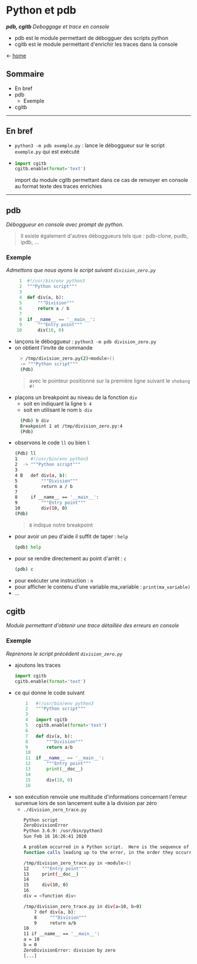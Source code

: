 # Python et pdb
***pdb, cgitb***
_Deboggage et trace en console_
- pdb est le module permettant de débogguer des scripts python
- cgitb est le module permettant d'enrichir les traces dans la console

<- [home](../README.md)

## Sommaire
- En bref
- pdb
  - Exemple
- cgitb

---

## En bref
- `python3 -m pdb exemple.py` : lance le déboggueur sur le script `exemple.py` qui est exécuté
- ```python
  import cgitb
  cgitb.enable(format='text')
  ```
  import du module cgitb permettant dans ce cas de renvoyer en console au format texte des traces enrichies

---

## pdb
_Déboggueur en console avec prompt de python_.

> Il existe également d'autres déboggueurs tels que : pdb-clone, pudb, ipdb, ...

### Exemple

_Admettons que nous ayons le script suivant `division_zero.py`_

```python
     1	#!/usr/bin/env python3
     2	"""Python script"""
     3
     4	def div(a, b):
     5	    """Division"""
     6	    return a / b
     7
     8	if __name__ == '__main__':
     9	    """Entry point"""
    10	    div(10, 0)
```
- lançons le déboggueur : `python3 -m pdb division_zero.py`
- on obtient l'invite de commande
  ```bash
    > /tmp/division_zero.py(2)<module>()
    -> """Python script"""
    (Pdb)
  ```
  > avec le pointeur positionné sur la première ligne suivant le `shebang` `#!`
- plaçons un breakpoint au niveau de la fonction `div`
  - soit en indiquant la ligne `b 4`
  - soit en utilisant le nom `b div`
  ```bash
    (Pdb) b div
    Breakpoint 1 at /tmp/division_zero.py:4
    (Pdb)
  ```
- observons le code `ll` ou bien `l`
  ```bash
  (Pdb) ll
  1  	#!/usr/bin/env python3
  2  ->	"""Python script"""
  3
  4 B	def div(a, b):
  5  	    """Division"""
  6  	    return a / b
  7
  8  	if __name__ == '__main__':
  9  	    """Entry point"""
  10  	    div(10, 0)
  (Pdb)
  ```
  > `B` indique notre breakpoint
- pour avoir un peu d'aide il suffit de taper : `help`
  ```bash
  (pdb) help
  ```
- pour se rendre directement au point d'arrêt : `c`
  ```bash
  (pdb) c
  ```
- pour exécuter une instruction : `n`
- pour afficher le contenu d'une variable ma_variable : `print(ma_variable)`
- ...

## cgitb
_Module permettant d'obtenir une trace détaillée des erreurs en console_

### Exemple
_Reprenons le script précédent `division_zero.py`_

- ajoutons les traces
  ```python
  import cgitb
  cgitb.enable(format='text')
  ```
- ce qui donne le code suivant
    ```python
        1	#!/usr/bin/env python3
        2	"""Python script"""
        3
        4	import cgitb
        5	cgitb.enable(format='text')
        6
        7	def div(a, b):
        8	    """Division"""
        9	    return a/b
        10
        11	if __name__ == '__main__':
        12	    """Entry point"""
        13	    print(__doc__)
        14
        15	    div(10, 0)
        16
    ```
- son exécution renvoie une multitude d'informations concernant l'erreur survenue lors de son lancement suite à la division par zéro
  - `./division_zero_trace.py`
    ```bash
    Python script
    ZeroDivisionError
    Python 3.6.9: /usr/bin/python3
    Sun Feb 16 16:26:41 2020

    A problem occurred in a Python script.  Here is the sequence of
    function calls leading up to the error, in the order they occurred.

    /tmp/division_zero_trace.py in <module>()
    12     """Entry point"""
    13     print(__doc__)
    14
    15     div(10, 0)
    16
    div = <function div>

    /tmp/division_zero_trace.py in div(a=10, b=0)
        7 def div(a, b):
        8     """Division"""
        9     return a/b
    10
    11 if __name__ == '__main__':
    a = 10
    b = 0
    ZeroDivisionError: division by zero
    [...]
    ```
